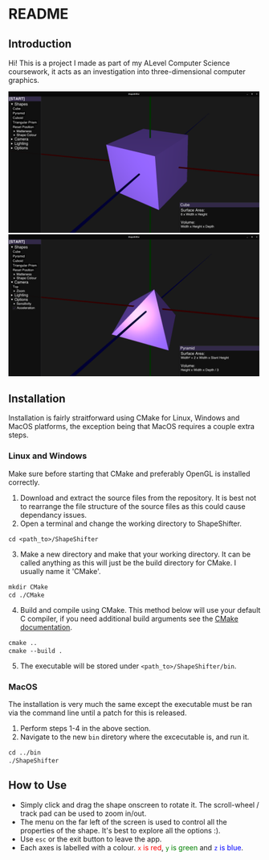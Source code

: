 # README

## Introduction

Hi! This is a project I made as part of my ALevel Computer Science coursework, it acts as an investigation into three-dimensional computer graphics.

<img src="./res/snap1.png" alt="GUI" width="500"/>
<img src="./res/snap2.png" alt="GUI" width="500"/>

## Installation

Installation is fairly straitforward using CMake for Linux, Windows and MacOS platforms, the exception being that MacOS requires a couple extra steps.

### Linux and Windows

Make sure before starting that CMake and preferably OpenGL is installed correctly.

1) Download and extract the source files from the repository. It is best not to rearrange the file structure of the source files as this could cause dependancy issues. 
2) Open a terminal and change the working directory to ShapeShifter.
```
cd <path_to>/ShapeShifter
```
3) Make a new directory and make that your working directory. It can be called anything as this will just be the build directory for CMake. I usually name it 'CMake'.
```
mkdir CMake
cd ./CMake
```
4) Build and compile using CMake. This method below will use your default C compiler, if you need additional build arguments see the [CMake documentation](https://cmake.org/cmake/help/latest/manual/cmake.1.html).
```
cmake ..
cmake --build .
```
5) The executable will be stored under `<path_to>/ShapeShifter/bin`.

### MacOS

The installation is very much the same except the executable must be ran via the command line until a patch for this is released.

1) Perform steps 1-4 in the above section.
2) Navigate to the new `bin` diretory where the excecutable is, and run it.
```
cd ../bin
./ShapeShifter
```
## How to Use

- Simply click and drag the shape onscreen to rotate it. The scroll-wheel / track pad can be used to zoom in/out.
- The menu on the far left of the screen is used to control all the properties of the shape. It's best to explore all the options :).
- Use `esc` or the exit button to leave the app.
- Each axes is labelled with a colour. <span style="color: red">`x` is red</span>, <span style="color: green">`y` is green</span> and <span style="color: blue">`z` is blue</span>.